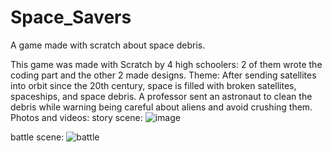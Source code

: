 # Space_Savers
A game made with scratch about space debris.

This game was made with Scratch by 4 high schoolers: 2 of them wrote the coding part and the other 2 made designs.
Theme: After sending satellites into orbit since the 20th century, space is filled with broken satellites, spaceships, and space debris. A professor sent an astronaut to clean the debris while warning being careful about aliens and avoid crushing them. 
Photos and videos:
story scene:
![image](https://github.com/nazrinb/Space_Savers/assets/68545370/0f83db38-4234-444f-922b-37b6293c7188) 

battle scene:
![battle](https://github.com/nazrinb/Space_Savers/assets/68545370/5703caf9-7293-41f2-aefd-0cb560a1afe1)

